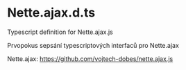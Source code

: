 Nette.ajax.d.ts
===============

Typescript definition for Nette.ajax.js

Prvopokus sepsání typescriptových interfaců pro Nette.ajax

Nette.ajax:
https://github.com/vojtech-dobes/nette.ajax.js
